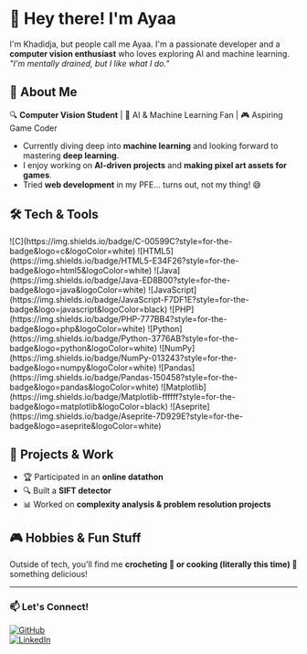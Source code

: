 # 👋 Hey there! I'm Ayaa  

I'm Khadidja, but people call me Ayaa. I'm a passionate developer and a **computer vision enthusiast** who loves exploring AI and machine learning.  
*"I'm mentally drained, but I like what I do."*  

## 🩷 About Me  
🔍 **Computer Vision Student** | 🧠 AI & Machine Learning Fan | 🎮 Aspiring Game Coder  
- Currently diving deep into **machine learning** and looking forward to mastering **deep learning**.  
- I enjoy working on **AI-driven projects** and **making pixel art assets for games**.  
- Tried **web development** in my PFE... turns out, not my thing! 😅  

## 🛠 Tech & Tools  
<p align="left">
  ![C](https://img.shields.io/badge/C-00599C?style=for-the-badge&logo=c&logoColor=white)  
  ![HTML5](https://img.shields.io/badge/HTML5-E34F26?style=for-the-badge&logo=html5&logoColor=white)  
  ![Java](https://img.shields.io/badge/Java-ED8B00?style=for-the-badge&logo=java&logoColor=white)  
  ![JavaScript](https://img.shields.io/badge/JavaScript-F7DF1E?style=for-the-badge&logo=javascript&logoColor=black)  
  ![PHP](https://img.shields.io/badge/PHP-777BB4?style=for-the-badge&logo=php&logoColor=white)  
  ![Python](https://img.shields.io/badge/Python-3776AB?style=for-the-badge&logo=python&logoColor=white)  
  ![NumPy](https://img.shields.io/badge/NumPy-013243?style=for-the-badge&logo=numpy&logoColor=white)  
  ![Pandas](https://img.shields.io/badge/Pandas-150458?style=for-the-badge&logo=pandas&logoColor=white)  
  ![Matplotlib](https://img.shields.io/badge/Matplotlib-ffffff?style=for-the-badge&logo=matplotlib&logoColor=black)  
  ![Aseprite](https://img.shields.io/badge/Aseprite-7D929E?style=for-the-badge&logo=aseprite&logoColor=white)  
</p>

## 🔬 Projects & Work  
- 🏆 Participated in an **online datathon**  
- 🔍 Built a **SIFT detector**  
- 📊 Worked on **complexity analysis & problem resolution projects**  

## 🎮 Hobbies & Fun Stuff  
Outside of tech, you'll find me **crocheting 🧶 or cooking (literally this time) 🍳** something delicious!  

---

### 📫 Let's Connect!  
[![GitHub](https://img.shields.io/badge/-GitHub-181717?style=for-the-badge&logo=github)](https://github.com/Ayaakhadidja)  
[![LinkedIn](https://img.shields.io/badge/-LinkedIn-0077B5?style=for-the-badge&logo=linkedin)](linkedin.com/in/khadidja-amouche-405031266)  


